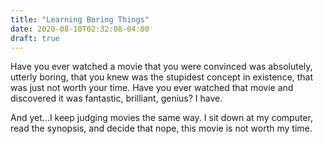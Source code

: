 ```yaml
---
title: "Learning Boring Things"
date: 2020-08-10T02:32:08-04:00
draft: true
---
```


Have you ever watched a movie that you were convinced was absolutely,
utterly boring, that you knew was the stupidest concept in existence,
that was just not worth your time. Have you ever watched that movie
and discovered it was fantastic, brilliant, genius? I have.

And yet...I keep judging movies the same way. I sit down at my
computer, read the synopsis, and decide that nope, this movie is not
worth my time.
